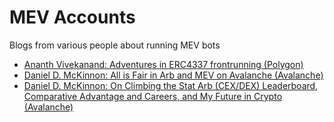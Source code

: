 # MEV Accounts
Blogs from various people about running MEV bots

- [Ananth Vivekanand: Adventures in ERC4337 frontrunning (Polygon)](https://www.notion.so/ananthvivekanand/Adventures-in-ERC4337-frontrunning-1f0c5df4b3ed80278d83c9d7d87a3784)
- [Daniel D. McKinnon: All is Fair in Arb and MEV on Avalanche (Avalanche)](https://www.ddmckinnon.com/2022/11/27/all-is-fair-in-arb-and-mev-on-avalanche-c-chain/)
- [Daniel D. McKinnon: On Climbing the Stat Arb (CEX/DEX) Leaderboard, Comparative Advantage and Careers, and My Future in Crypto (Avalanche)](https://www.ddmckinnon.com/2024/01/25/on-climbing-the-stat-arb-cex-dex-leaderboard-comparative-advantage-and-careers-and-my-future-in-crypto/)
